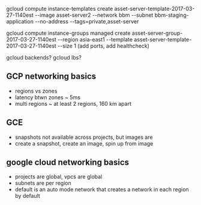 gcloud compute instance-templates create asset-server-template-2017-03-27-1140est --image asset-server2 --network bbm --subnet bbm-staging-application --no-address --tags=private,asset-server

gcloud compute instance-groups managed create asset-server-group-2017-03-27-1140est --region asia-east1 --template asset-server-template-2017-03-27-1140est --size 1
(add ports, add healthcheck)

gcloud backends?
gcloud lbs?

## GCP networking basics

- regions vs zones
- latency btwn zones ~ 5ms
- multi regions ~ at least 2 regions, 160 km apart

## GCE

- snapshots not available across projects, but images are
- create a snapshot, create an image, spin up from image

## google cloud networking basics

- projects are global, vpcs are global
- subnets are per region
- default is an auto mode network that creates a network in each region by default
